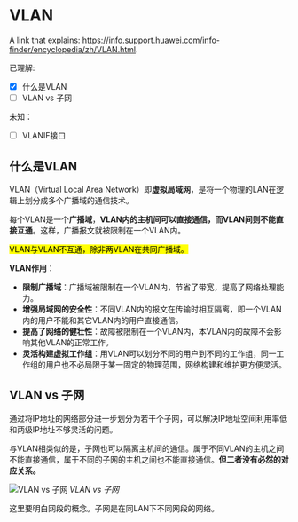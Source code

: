 # VLAN

A link that explains: <https://info.support.huawei.com/info-finder/encyclopedia/zh/VLAN.html>.

已理解:

- [x] 什么是VLAN
- [ ] VLAN vs 子网

未知：

- [ ] VLANIF接口



## 什么是VLAN

VLAN（Virtual Local Area Network）即**虚拟局域网**，是将一个物理的LAN在逻辑上划分成多个广播域的通信技术。

每个VLAN是一个**广播域**，**VLAN内的主机间可以直接通信，而VLAN间则不能直接互通**。这样，广播报文就被限制在一个VLAN内。

<mark>VLAN与VLAN不互通，除非两VLAN在共同广播域。</mark>

**VLAN作用**：

- **限制广播域**：广播域被限制在一个VLAN内，节省了带宽，提高了网络处理能力。
- **增强局域网的安全性**：不同VLAN内的报文在传输时相互隔离，即一个VLAN内的用户不能和其它VLAN内的用户直接通信。
- **提高了网络的健壮性**：故障被限制在一个VLAN内，本VLAN内的故障不会影响其他VLAN的正常工作。
- **灵活构建虚拟工作组**：用VLAN可以划分不同的用户到不同的工作组，同一工作组的用户也不必局限于某一固定的物理范围，网络构建和维护更方便灵活。

## VLAN vs 子网

通过将IP地址的网络部分进一步划分为若干个子网，可以解决IP地址空间利用率低和两级IP地址不够灵活的问题。

与VLAN相类似的是，子网也可以隔离主机间的通信。属于不同VLAN的主机之间不能直接通信，属于不同的子网的主机之间也不能直接通信。**但二者没有必然的对应关系。**

![VLAN vs 子网](https://download.huawei.com/mdl/image/download?uuid=147da9864db1436982755b69d9355464)
*VLAN vs 子网*

这里要明白网段的概念。子网是在同LAN下不同网段的网络。

